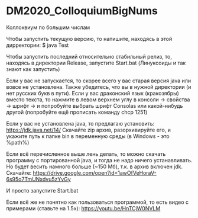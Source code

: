 # DM2020_ColloquiumBigNums
Коллоквиум по большим числам


Чтобы запустить текущую версию, то напишите, находясь в этой дирректории:
$ java Test


Чтобы запустить последний относительно стабильный релиз, то, находясь в директории Release, запустите Start.bat (Линуксоиды и так знают как запустить)


Если у вас не запускается, то скорее всего у вас старая версия java или вовсе не установлена. Также убедитесь, что вы в нужной директории (и нет русских букв в пути). Если у вас драконский язык (кракозябры) вместо текста, то нажмите в левом верхнем углу в консоли -> свойства -> шрифт -> и попробуйте выбрать шрифт Consolas или какой-нибудь другой (попробуйте ещё прописать команду chcp 1251)

Если у вас не установлена java, то предлагаю установить:
https://jdk.java.net/14/
Скачайте zip архив, разорхивируйте его, и укажите путь к папке bin в переменную среды (в Windows - это %path%)


Если всё перечисленное выше лень делать, то можно скачать программу с портированной java, и тогда не надо ничего устанавливать. Но будет весить намного больше (~150 Мб), т.к. в архив включен jdk. Скачайте:
https://drive.google.com/open?id=1awOfVeHoraV-6s95o7TmUNxdvu5zYvGy 

И просто запустите Start.bat

Если всё же не понятно как пользоваться программой, то есть видео с примерами (ставьте на 1.5x):
https://youtu.be/HnTCjW0NVLM

